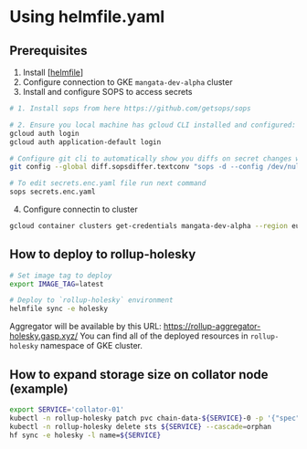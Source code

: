 # Using helmfile.yaml

## Prerequisites

1. Install [[helmfile](https://github.com/helmfile/helmfile)]
2. Configure connection to GKE `mangata-dev-alpha` cluster
3. Install and configure SOPS to access secrets

```bash
# 1. Install sops from here https://github.com/getsops/sops

# 2. Ensure you local machine has gcloud CLI installed and configured:
gcloud auth login
gcloud auth application-default login

# Configure git cli to automatically show you diffs on secret changes when you have access to them
git config --global diff.sopsdiffer.textconv "sops -d --config /dev/null"

# To edit secrets.enc.yaml file run next command
sops secrets.enc.yaml
```

4. Configure connectin to cluster

```bash
gcloud container clusters get-credentials mangata-dev-alpha --region europe-west1
```

## How to deploy to rollup-holesky

```bash
# Set image tag to deploy
export IMAGE_TAG=latest

# Deploy to `rollup-holesky` environment
helmfile sync -e holesky
```

Aggregator will be available by this URL: <https://rollup-aggregator-holesky.gasp.xyz/>
You can find all of the deployed resources in `rollup-holesky` namespace of GKE cluster.


## How to expand storage size on collator node (example)
```bash
export SERVICE='collator-01'
kubectl -n rollup-holesky patch pvc chain-data-${SERVICE}-0 -p '{"spec":{"resources":{"requests":{"storage":"100Gi"}}}}'
kubectl -n rollup-holesky delete sts ${SERVICE} --cascade=orphan
hf sync -e holesky -l name=${SERVICE}
```